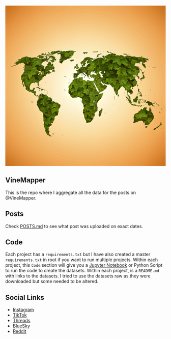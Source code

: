 ![Image](logo.png)

## VineMapper

This is the repo where I aggregate all the data for the posts on @VineMapper.

## Posts
Check [POSTS.md](https://github.com/winstonhoyle/VineMapper/blob/main/POSTS.md) to see what post was uploaded on exact dates.

## Code
Each project has a `requirements.txt` but I have also created a master `requirements.txt` in root if you want to run multiple projects.
Within each project, this `Code` section will give you a [Jupyter Notebook](https://jupyter.org/) or Python Script to run the code to create the datasets.
Within each project, is a `README.md` with links to the datasets. I tried to use the datasets raw as they were downloaded but some needed to be altered.

## Social Links
* [Instagram](https://www.instagram.com/VineMapper/)
* [TikTok](https://www.tiktok.com/@VineMapper)
* [Threads](https://www.threads.net/@vinemapper)
* [BlueSky](https://bsky.app/profile/vinemapper.bsky.social)
* [Reddit](https://www.reddit.com/user/VineMapper/)
